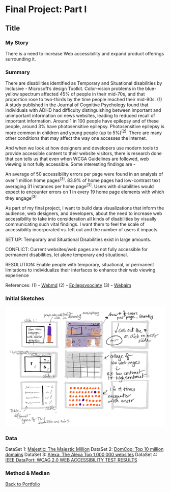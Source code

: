 # Final Project: Part I
## Title
### My Story

There is a need to increase Web accessibility and expand product offerings surrounding it.
### Summary

There are disabilities identified as Temporary and Situational disabilities by Inclusive - Microsoft’s design Toolkit. Color-vision problems in the blue-yellow spectrum affected 45% of people in their mid-70s, and that proportion rose to two-thirds by the time people reached their mid-90s. (1) A study published in the Journal of Cognitive Psychology found that individuals with ADHD had difficulty distinguishing between important and unimportant information on news websites, leading to reduced recall of important information. Around 1 in 100 people have epilepsy and of these people, around 3% have photosensitive epilepsy. Photosensitive epilepsy is more common in children and young people (up to 5%)<sup>[2]</sup>. There are many other conditions that may affect the way one accesses the internet.

And when we look at how designers and developers use modern tools to provide accessible content to their website visitors, there is research done that can tells us that even when WCGA Guidelines are followed, web viewing is not fully accessible. Some interesting findings are - 

An average of 50 accessibility errors per page were found in an analysis of over 1 million home pages<sup>[3]</sup>.
83.9% of home pages had low-contrast text averaging 31 instances per home page<sup>[3]</sup>.
Users with disabilities would expect to encounter errors on 1 in every 19 home page elements with which they engage<sup>[3]</sup>

As part of my final project, I want to build data visualizations that inform the audience, web designers, and developers, about the need to increase web accessibility to take into consideration all kinds of disabilities by visually communicating such vital findings. I want them to feel the scale of accessibility incorporated vs. left out and the number of users it impacts. 

SET UP: Temporary and Situational Disabilities exist in large amounts.

CONFLICT: Current websites/web pages are not fully accessible for permanent disabilities, let alone temporary and situational. 

RESOLUTION: Enable people with temporary, situational, or permanent limitations to individualize their interfaces to enhance their web viewing experience

References:
(1) - [Webmd](https://www.webmd.com/healthy-aging/staying-healthy#:~:text=Color%2Dvision%20problems%20in%20the,with%20the%20red%2Dgreen%20spectrum)
(2) - [Epilepsysociety](https://epilepsysociety.org.uk/about-epilepsy/epileptic-seizures/seizure-triggers/photosensitive-epilepsy)
(3) - [Webaim](https://webaim.org/projects/million/)

### Initial Sketches
![InitialSketch](InitialSketch.jpg)

### Data
DataSet 1: [Majestic: The Majestic Million](https://majestic.com/reports/majestic-million)
DataSet 2: [DomCop: Top 10 million domains](https://www.domcop.com/top-10-million-domains)
DataSet 3: [Alexa: The Alexa Top 1,000,000 websites](Alexa.com/topsites)
DataSet 4: [IEEE DataPort: WCAG 2.0 WEB ACCESSIBILITY TEST RESULTS](https://ieee-dataport.org/documents/wcag-20-web-accessibility-test-results#files)

### Method & Median

[Back to Portfolio](https://misarip.github.io/Mish_Portfolio/)
